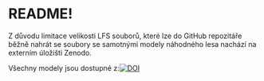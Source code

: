 # README!

Z důvodu limitace velikosti LFS souborů, které lze do GitHub repozitáře běžně nahrát se soubory se samotnými modely náhodného lesa nachází na externím úložišti Zenodo.

Všechny modely jsou dostupné z:[![DOI](https://zenodo.org/badge/DOI/10.5281/zenodo.15395568.svg)](https://doi.org/10.5281/zenodo.15395568)


